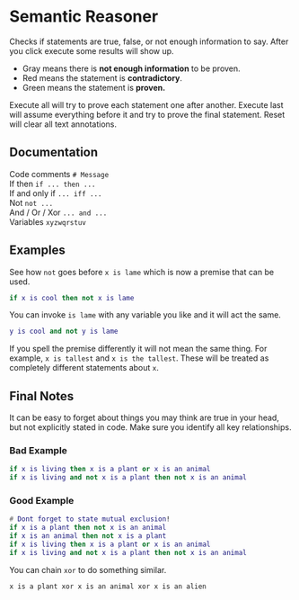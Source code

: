 # Semantic Reasoner
Checks if statements are true, false, or not enough information to say.
After you click execute some results will show up.
- Gray means there is <b>not enough information</b> to be proven.
- Red means the statement is <b>contradictory</b>.
- Green means the statement is <b> proven.</b>

Execute all will try to prove each statement one after another.
Execute last will assume everything before it and try to prove the final statement.
Reset will clear all text annotations.
## Documentation
Code comments `# Message`<br>
If then `if ... then ...`<br>
If and only if `... iff ... `<br>
Not `not ...`<br>
And / Or / Xor `... and ...`<br>
Variables `xyzwqrstuv`<br>
## Examples
See how `not` goes before `x is lame` which is now a premise that can be used.
```lua
if x is cool then not x is lame
```
You can invoke `is lame` with any variable you like and it will act the same.
```lua
y is cool and not y is lame
```
If you spell the premise differently it will not mean the same thing. For example, `x is tallest` and `x is the tallest`. These will be treated as completely different statements about `x`.
## Final Notes
It can be easy to forget about things you may think are true in your head, but not explicitly stated in code. Make sure you identify all key relationships.<br>
### Bad Example
```lua
if x is living then x is a plant or x is an animal
if x is living and not x is a plant then not x is an animal
```
### Good Example
```lua
# Dont forget to state mutual exclusion!
if x is a plant then not x is an animal
if x is an animal then not x is a plant
if x is living then x is a plant or x is an animal
if x is living and not x is a plant then not x is an animal
```
You can chain `xor` to do something similar.
```
x is a plant xor x is an animal xor x is an alien
```